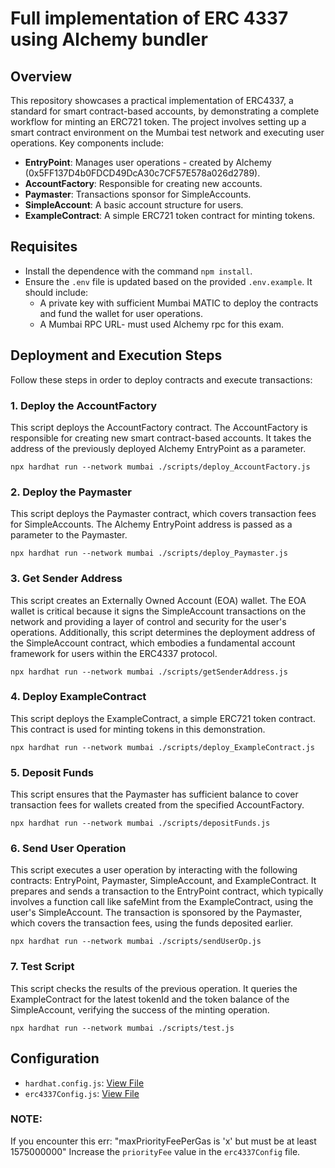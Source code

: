 # Full implementation of ERC 4337 using Alchemy bundler

## Overview
This repository showcases a practical implementation of ERC4337, a standard for smart contract-based accounts, by demonstrating a complete workflow for minting an ERC721 token. The project involves setting up a smart contract environment on the Mumbai test network and executing user operations. Key components include:
- **EntryPoint**: Manages user operations - created by Alchemy (0x5FF137D4b0FDCD49DcA30c7CF57E578a026d2789).
- **AccountFactory**: Responsible for creating new accounts.
- **Paymaster**: Transactions sponsor for SimpleAccounts.
- **SimpleAccount**: A basic account structure for users.
- **ExampleContract**: A simple ERC721 token contract for minting tokens.

## Requisites
- Install the dependence with the command `npm install`.
- Ensure the `.env` file is updated based on the provided `.env.example`. It should include:
  - A private key with sufficient Mumbai MATIC to deploy the contracts and fund the wallet for user operations.
  - A Mumbai RPC URL- must used Alchemy rpc for this exam.

## Deployment and Execution Steps
Follow these steps in order to deploy contracts and execute transactions:

### 1. Deploy the AccountFactory
This script deploys the AccountFactory contract. The AccountFactory is responsible for creating new smart contract-based accounts. It takes the address of the previously deployed Alchemy EntryPoint as a parameter.

`npx hardhat run --network mumbai ./scripts/deploy_AccountFactory.js`

### 2. Deploy the Paymaster
This script deploys the Paymaster contract, which covers transaction fees for SimpleAccounts. The Alchemy EntryPoint address is passed as a parameter to the Paymaster.

`npx hardhat run --network mumbai ./scripts/deploy_Paymaster.js`

### 3. Get Sender Address 
This script creates an Externally Owned Account (EOA) wallet. The EOA wallet is critical because it signs the SimpleAccount transactions on the network and providing a layer of control and security for the user's operations. Additionally, this script determines the deployment address of the SimpleAccount contract, which embodies a fundamental account framework for users within the ERC4337 protocol.

`npx hardhat run --network mumbai ./scripts/getSenderAddress.js`

### 4. Deploy ExampleContract
This script deploys the ExampleContract, a simple ERC721 token contract. This contract is used for minting tokens in this demonstration.

`npx hardhat run --network mumbai ./scripts/deploy_ExampleContract.js`

### 5. Deposit Funds
This script ensures that the Paymaster has sufficient balance to cover transaction fees for wallets created from the specified AccountFactory.

`npx hardhat run --network mumbai ./scripts/depositFunds.js`

### 6. Send User Operation
This script executes a user operation by interacting with the following contracts: EntryPoint, Paymaster, SimpleAccount, and ExampleContract. It prepares and sends a transaction to the EntryPoint contract, which typically involves a function call like safeMint from the ExampleContract, using the user's SimpleAccount.
The transaction is sponsored by the Paymaster, which covers the transaction fees, using the funds deposited earlier.

`npx hardhat run --network mumbai ./scripts/sendUserOp.js`

### 7. Test Script
 This script checks the results of the previous operation. It queries the ExampleContract for the latest tokenId and the token balance of the SimpleAccount, verifying the success of the minting operation.

`npx hardhat run --network mumbai ./scripts/test.js`

## Configuration
- `hardhat.config.js`: [View File](https://github.com/cmatan10/erc4337-example/blob/main/hardhat.config.js)
- `erc4337Config.js`: [View File](https://github.com/cmatan10/erc4337_usingAlchemyBundler/blob/main/erc4337Config.js)

### NOTE: 
If you encounter this err:
"maxPriorityFeePerGas is 'x' but must be at least 1575000000"
Increase the `priorityFee` value in the `erc4337Config` file.
